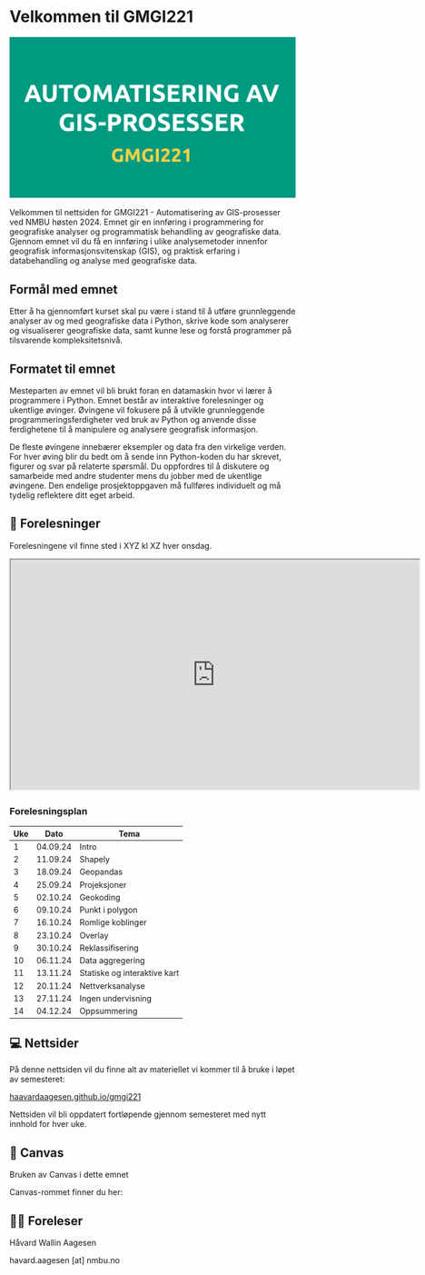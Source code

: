 
# Velkommen til GMGI221 
![Logo](logo.png)

Velkommen til nettsiden for GMGI221 - Automatisering av GIS-prosesser ved NMBU høsten 2024.
Emnet gir en innføring i programmering for geografiske analyser og programmatisk behandling av geografiske data. Gjennom emnet vil du få en innføring i ulike analysemetoder innenfor geografisk informasjonsvitenskap (GIS), og praktisk erfaring i databehandling og analyse med geografiske data.

## Formål med emnet
Etter å ha gjennomført kurset skal pu være i stand til å utføre grunnleggende analyser av og med geografiske data i Python, skrive kode som analyserer og visualiserer geografiske data, samt kunne lese og forstå programmer på tilsvarende kompleksitetsnivå.

## Formatet til emnet
Mesteparten av emnet vil bli brukt foran en datamaskin hvor vi lærer å programmere i Python. Emnet består av interaktive forelesninger og ukentlige øvinger. Øvingene vil fokusere på å utvikle grunnleggende programmeringsferdigheter ved bruk av Python og anvende disse ferdighetene til å manipulere og analysere geografisk informasjon.

De fleste øvingene innebærer eksempler og data fra den virkelige verden. For hver øving blir du bedt om å sende inn Python-koden du har skrevet, figurer og svar på relaterte spørsmål. Du oppfordres til å diskutere og samarbeide med andre studenter mens du jobber med de ukentlige øvingene. Den endelige prosjektoppgaven må fullføres individuelt og må tydelig reflektere ditt eget arbeid.

## 🏫 Forelesninger

Forelesningene vil finne sted i XYZ kl XZ hver onsdag.

<iframe style="overflow: hidden;" src="https://use.mazemap.com/embed.html#v=1&amp;zlevel=2&amp;center=10.775965,59.665577&amp;zoom=18&amp;sharepoitype=poi&amp;sharepoi=730070&amp;campusid=241&amp;utm_medium=iframe" width="720" height="405"></iframe>

### Forelesningsplan

| Uke         | Dato        | Tema                        |
| ----------- | ----------- | --------------------------- |
| 1           | 04.09.24    | Intro                       |
| 2           | 11.09.24    | Shapely                     |
| 3           | 18.09.24    | Geopandas                   |
| 4           | 25.09.24    | Projeksjoner                |
| 5           | 02.10.24    | Geokoding                   |
| 6           | 09.10.24    | Punkt i polygon             |
| 7           | 16.10.24    | Romlige koblinger           |
| 8           | 23.10.24    | Overlay	                  |
| 9           | 30.10.24    | Reklassifisering            |
| 10          | 06.11.24    | Data aggregering            |
| 11          | 13.11.24    | Statiske og interaktive kart|
| 12          | 20.11.24    | Nettverksanalyse            |
| 13          | 27.11.24    | Ingen undervisning          |
| 14          | 04.12.24    | Oppsummering                |


## 💻 Nettsider

På denne nettsiden vil du finne alt av materiellet vi kommer til å bruke i løpet av semesteret:

[haavardaagesen.github.io/gmgi221](https://haavardaagesen.github.io/gmgi221/)

Nettsiden vil bli oppdatert fortløpende gjennom semesteret med nytt innhold for hver uke.

## 📖 Canvas

Bruken av Canvas i dette emnet 

Canvas-rommet finner du her:



## 🧑‍🏫 Foreleser

Håvard Wallin Aagesen

havard.aagesen [at] nmbu.no